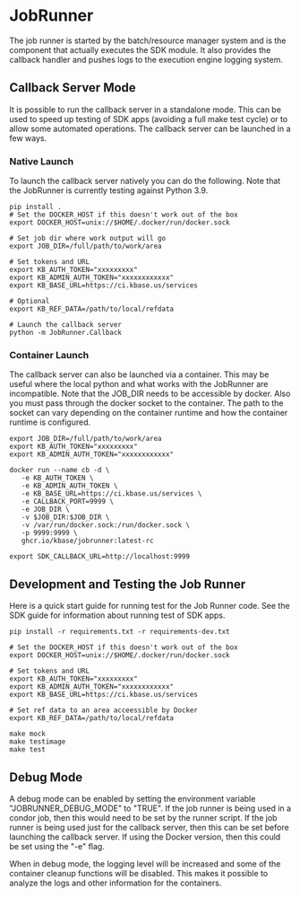# JobRunner

The job runner is started by the batch/resource manager system and is the component that actually executes the SDK module.  It also provides the callback handler and pushes logs to the execution engine logging system.

## Callback Server Mode

It is possible to run the callback server in a standalone mode.  This can be used to speed up
testing of SDK apps (avoiding a full make test cycle) or to allow some automated operations.
The callback server can be launched in a few ways.

### Native Launch

To launch the callback server natively you can do the following. Note that
the JobRunner is currently testing against Python 3.9.

```
pip install .
# Set the DOCKER_HOST if this doesn't work out of the box
export DOCKER_HOST=unix://$HOME/.docker/run/docker.sock

# Set job dir where work output will go
export JOB_DIR=/full/path/to/work/area

# Set tokens and URL
export KB_AUTH_TOKEN="xxxxxxxxx"
export KB_ADMIN_AUTH_TOKEN="xxxxxxxxxxxx"
export KB_BASE_URL=https://ci.kbase.us/services

# Optional
export KB_REF_DATA=/path/to/local/refdata

# Launch the callback server
python -m JobRunner.Callback
```

### Container Launch

The callback server can also be launched via a container.  This may be useful
where the local python and what works with the JobRunner are incompatible.
Note that the JOB_DIR needs to be accessible by docker.  Also you must pass through
the docker socket to the container.  The path to the socket can vary depending on
the container runtime and how the container runtime is configured.

```
export JOB_DIR=/full/path/to/work/area
export KB_AUTH_TOKEN="xxxxxxxxx"
export KB_ADMIN_AUTH_TOKEN="xxxxxxxxxxxx"

docker run --name cb -d \
   -e KB_AUTH_TOKEN \
   -e KB_ADMIN_AUTH_TOKEN \
   -e KB_BASE_URL=https://ci.kbase.us/services \
   -e CALLBACK_PORT=9999 \
   -e JOB_DIR \
   -v $JOB_DIR:$JOB_DIR \
   -v /var/run/docker.sock:/run/docker.sock \
   -p 9999:9999 \
   ghcr.io/kbase/jobrunner:latest-rc

export SDK_CALLBACK_URL=http://localhost:9999
```

## Development and Testing the Job Runner

Here is a quick start guide for running test for the Job Runner code.
See the SDK guide for information about running test of SDK apps.

```
pip install -r requirements.txt -r requirements-dev.txt

# Set the DOCKER_HOST if this doesn't work out of the box
export DOCKER_HOST=unix://$HOME/.docker/run/docker.sock

# Set tokens and URL
export KB_AUTH_TOKEN="xxxxxxxxx"
export KB_ADMIN_AUTH_TOKEN="xxxxxxxxxxxx"
export KB_BASE_URL=https://ci.kbase.us/services

# Set ref data to an area acceessible by Docker
export KB_REF_DATA=/path/to/local/refdata

make mock
make testimage
make test
```

## Debug Mode

A debug mode can be enabled by setting the environment variable "JOBRUNNER_DEBUG_MODE" to "TRUE".
If the job runner is being used in a condor job, then this would need to be set by the runner script.
If the job runner is being used just for the callback server, then this can be set before launching
the callback server.  If using the Docker version, then this could be set using the "-e" flag.

When in debug mode, the logging level will be increased and some of the container cleanup functions
will be disabled.  This makes it possible to analyze the logs and other information for the containers.
